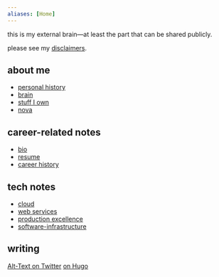 ```yaml
---
aliases: [Home]
---
```


this is my external brain—at least the part that can be shared publicly.

please see my [disclaimers](disclaimers.md).

## about me
- [personal history](self/tmi/personal%20history.md)
- [brain](self/tmi/brain.md)
- [stuff I own](self/stuff%20I%20own.md)
- [nova](nova.md)


## career-related notes
- [bio](self/career/bio.md)
- [resume](self/career/resume.md)
- [career history](self/career/career%20history.md)


## tech notes
- [cloud](tech/infra/cloud.md)
- [web services](tech/web%20services.md)
- [production excellence](tech/production%20excellence.md)
- [software-infrastructure](tech/infra/software-infrastructure.md)

## writing
[Alt-Text on Twitter](twitter/alt-text%20on%20twitter.md)
[on Hugo](writing/hugo/on-hugo.md)

